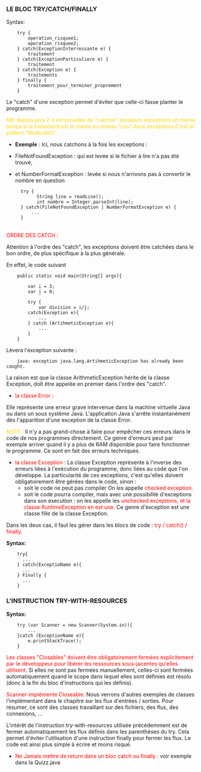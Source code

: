 ### LE BLOC TRY/CATCH/FINALLY

Syntax:

        try {
            operation_risquee1;
            operation_risquee2;
        } catch(ExceptionInterressante e) {
            traitement
        } catch(ExceptionParticuliere e) {
            traitement
        } catch(Exception e) {
            traitements
        } finally {
            traitement_pour_terminer_proprement
        }

Le "catch" d'une exception permet d'éviter que celle-ci fasse planter le programme.


<font color=gold> 
NB: 
depuis java 7, il est possible de "catcher" plusieurs exceptions en même temps 
si le traitement est le même au niveau "ces" deux exceptions.C'est le 
pattern "Multicatch" .
</font>

* <b>Exemple</b> : Ici, nous catchons à la fois les exceptions : 
* FileNotFoundException : qui est levée si le fichier à lire n'a pas été trouvé,
* et NumberFormatException : levée si nous n'arrivons pas à convertir le nombre en question
  
        try {
              String line = readLine();
              int nombre = Integer.parseInt(line);
        } catch(FileNotFoundException | NumberFormatException e) {
            ...
        }

<br/>

<font color=red> 
ORDRE DES CATCH :
</font>


Attention à l'ordre des "catch", les exceptions doivent être catchées dans le bon ordre, de plus spécifique à la plus générale.

En effet, le code suivant 

        public static void main(String[] args){

            var i = 3;
            var j = 0;

            try {
                var division = i/j;
            catch(Exception e){
                ...
            } catch (ArtihmeticException e){
                ...
            }
        }

Lèvera l'exception suivante :

        java: exception java.lang.ArtihmeticException has already been caught.

La raison est que la classe ArithmeticException hérite de la classe Exception, doît être appelée
en premier dans l'ordre des "catch".

- <font color=red>la classe Error : </font>

Elle représente une erreur grave intervenue dans la machine virtuelle Java ou dans un sous système Java. L'application Java s'arrête instantanément dès l'apparition d'une exception de la classe Error.

<font color=gold>NOTE : </font>
Il n'y a pas grand-chose à faire pour empêcher ces erreurs dans le code de nos programmes directement. Ce genre d'erreurs
peut par exemple arriver quand il y a plus de RAM disponible pour faire fonctionner le programme. Ce sont en fait des
erreurs techniques.

- <font color=red>la classe Exception : </font>
  La classe Exception représente à l'inverse des erreurs liées à l'exécution du programme, donc liées au code que l'on développe. La particularité de ces exceptions, c'est qu'elles doivent obligatoirement être gérées dans le code,
  sinon :
    - soit le code ne peut pas compiler On les appelle <font color=red>checked exception.</font>
    - soit le code pourra compiler, mais avec une possibilité d'exceptions dans son execution : on les appelle les <font color=red>unchecked exceptions,
      et la classe RuntimeException en est une. </font> Ce genre d'exception est une classe fille de la classe Exception.

Dans les deux cas, il faut les gérer dans les blocs de code : <font color=red> try / catch() / finally.</font>

<b>Syntax:</b>

        try{
          ...
        } catch(ExceptioName e){
          ...
        } Finally {
          ...
        }


### L'INSTRUCTION TRY-WITH-RESOURCES

<b>Syntax: </b>

        try (var Scanner = new Scanner(System.in)){
            ...
        }catch (ExceptionName e){
            e.printStackTrace();
        }

<font color=red>Les classes "Closables" doivent être obligatoirement fermées explicitement par le développeur pour 
libérer les ressources sous-jacentes qu'elles utilisent</font>. Si elles ne sont pas fermées manuellement, celles-ci 
sont fermées automatiquement quand le scope dans lequel elles sont définies est résolu (donc à la fin du bloc d'instructions qui les définis).

<font color=red>Scanner implémente Closeable.</font> Nous verrons d'autres exemples de classes l'implémentant dans le chapitre sur les flux d'entrées / sorties. Pour résumer, ce sont des classes travaillant sur des fichiers, des flux, des connexions, ...

L'intérêt de l'instruction try-with-resources utilisée précédemment est de fermer automatiquement les flux définis dans 
les parenthèses du try. Cela permet d'éviter l'utilisation d'une instruction finally pour fermer les flux. Le code est 
ainsi plus simple à écrire et moins risqué.

- <font color=red>Ne Jamais mettre de return dans un bloc catch ou finally : </font>
voir exemple dans la Quizz.java